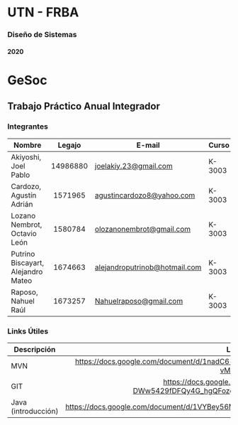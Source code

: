 # UTN - FRBA
### Diseño de Sistemas
#### 2020

# GeSoc
## Trabajo Práctico Anual Integrador

### Integrantes

| Nombre                    | Legajo   | E-mail                      | Curso  |
| ------------------------- |:--------:| --------------------------- | ------ |
| Akiyoshi, Joel Pablo      | 14986880 | joelakiy.23@gmail.com       | K-3003 |
| Cardozo, Agustín Adrián       | 1571965 | agustincardozo8@yahoo.com      | K-3003 |
| Lozano Nembrot, Octavio León       | 1580784 | olozanonembrot@gmail.com       | K-3003 |
| Putrino Biscayart, Alejandro Mateo         | 1674663 | alejandroputrinob@hotmail.com      | K-3003 |
| Raposo, Nahuel Raúl       | 1673257 | Nahuelraposo@gmail.com       | K-3003 |

### Links Útiles

|   Descripción    |			  	    Link			   	 |
| ---------------- |:-------------------------------------------------------------------:|
| MVN | https://docs.google.com/document/d/1nadC6-rwR2eRC0FYFWuq22pCRyZWXmCiPBuQ0cD-vMI/edit  	 |
| GIT  | https://docs.google.com/document/d/15-DWw5429fDFQy4G_hgQFozgFFLcJaNAH3aTivw97wM/edit  	 |
| Java (introducción)  | https://docs.google.com/document/d/1VYBey56M0UU6C0689hAClAvF9ILE6E7nKIuOqrRJnWQ/edit		   	 |
